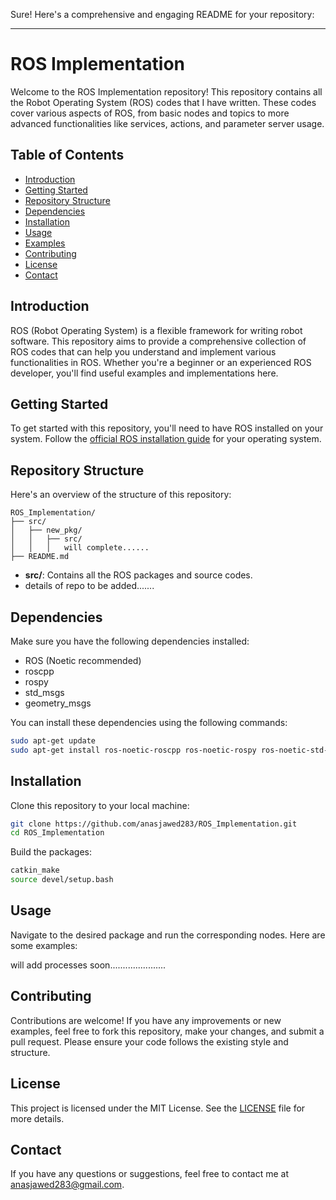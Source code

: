 Sure! Here's a comprehensive and engaging README for your repository:

---

# ROS Implementation

Welcome to the ROS Implementation repository! This repository contains all the Robot Operating System (ROS) codes that I have written. These codes cover various aspects of ROS, from basic nodes and topics to more advanced functionalities like services, actions, and parameter server usage.

## Table of Contents

- [Introduction](#introduction)
- [Getting Started](#getting-started)
- [Repository Structure](#repository-structure)
- [Dependencies](#dependencies)
- [Installation](#installation)
- [Usage](#usage)
- [Examples](#examples)
- [Contributing](#contributing)
- [License](#license)
- [Contact](#contact)

## Introduction

ROS (Robot Operating System) is a flexible framework for writing robot software. This repository aims to provide a comprehensive collection of ROS codes that can help you understand and implement various functionalities in ROS. Whether you're a beginner or an experienced ROS developer, you'll find useful examples and implementations here.

## Getting Started

To get started with this repository, you'll need to have ROS installed on your system. Follow the [official ROS installation guide](http://wiki.ros.org/ROS/Installation) for your operating system.

## Repository Structure

Here's an overview of the structure of this repository:

```plaintext
ROS_Implementation/
├── src/
│   ├── new_pkg/
│   │   ├── src/
│   │   │   will complete......
├── README.md
```

- **src/**: Contains all the ROS packages and source codes.
- details of repo to be added.......

## Dependencies

Make sure you have the following dependencies installed:

- ROS (Noetic recommended)
- roscpp
- rospy
- std_msgs
- geometry_msgs

You can install these dependencies using the following commands:

```sh
sudo apt-get update
sudo apt-get install ros-noetic-roscpp ros-noetic-rospy ros-noetic-std-msgs ros-noetic-geometry-msgs
```

## Installation

Clone this repository to your local machine:

```sh
git clone https://github.com/anasjawed283/ROS_Implementation.git
cd ROS_Implementation
```

Build the packages:

```sh
catkin_make
source devel/setup.bash
```

## Usage

Navigate to the desired package and run the corresponding nodes. Here are some examples:

will add processes soon......................

## Contributing

Contributions are welcome! If you have any improvements or new examples, feel free to fork this repository, make your changes, and submit a pull request. Please ensure your code follows the existing style and structure.

## License

This project is licensed under the MIT License. See the [LICENSE](LICENSE) file for more details.

## Contact

If you have any questions or suggestions, feel free to contact me at anasjawed283@gmail.com.

